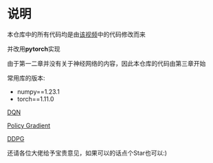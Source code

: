 # 说明
本仓库中的所有代码均是由[该视频](https://www.bilibili.com/video/BV1yv411i7xd?vd_source=d8ac0773b41304877a16e8a3ab46f066)中的代码修改而来


并改用**pytorch**实现

由于第一二章并没有关于神经网络的内容，因此本仓库的代码由第三章开始

常用库的版本:
- numpy==1.23.1
- torch==1.11.0

[DQN](lesson3/dqn/train.py)

[Policy Gradient](lesson4/policy_gradient/train.py)

[DDPG](lesson5/ddpg/train.py)

还请各位大佬给予宝贵意见，如果可以的话点个Star也可以:)